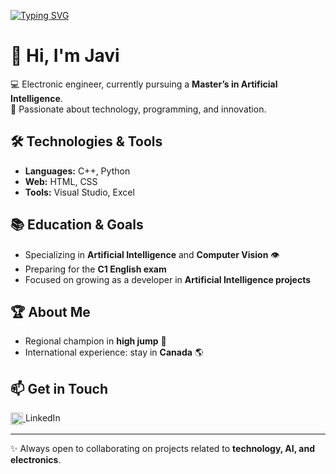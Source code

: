 [![Typing SVG](https://readme-typing-svg.demolab.com?font=Fira+Code&duration=3000&pause=1000&color=FF5733&center=true&vCenter=true&width=500&lines=Hi,+I'm+Javi;Welcome+to+my+profile)](https://git.io/typing-svg)





# 👋 Hi, I'm Javi

💻 Electronic engineer, currently pursuing a **Master’s in Artificial Intelligence**.  
🚀 Passionate about technology, programming, and innovation.  

## 🛠️ Technologies & Tools
- **Languages:** C++, Python  
- **Web:** HTML, CSS  
- **Tools:** Visual Studio, Excel  

## 📚 Education & Goals
- Specializing in **Artificial Intelligence** and **Computer Vision** 👁️  
- Preparing for the **C1 English exam**  
- Focused on growing as a developer in **Artificial Intelligence projects**  

## 🏆 About Me
- Regional champion in **high jump** 🏅  
- International experience: stay in **Canada** 🌎  

## 📫 Get in Touch
<a href="https://www.linkedin.com/in/javier-lópez-ruiz/">
  <img src="https://cdn.jsdelivr.net/gh/devicons/devicon/icons/linkedin/linkedin-original.svg" alt="LinkedIn" width="20" height="20" style="vertical-align:middle;"/>
</a> LinkedIn

  

---
✨ Always open to collaborating on projects related to **technology, AI, and electronics**.  
